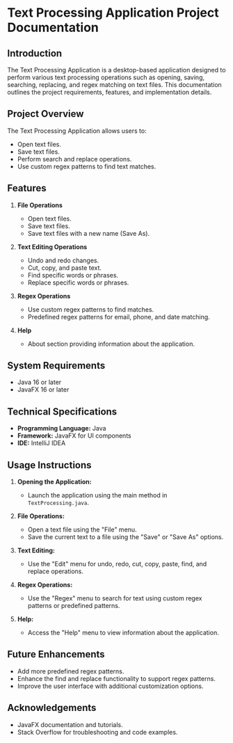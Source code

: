 # Text Processing Application Project Documentation


## Introduction

The Text Processing Application is a desktop-based application designed to perform various text processing operations such as opening, saving, searching, replacing, and regex matching on text files. This documentation outlines the project requirements, features, and implementation details.

## Project Overview

The Text Processing Application allows users to:
- Open text files.
- Save text files.
- Perform search and replace operations.
- Use custom regex patterns to find text matches.

## Features

1. **File Operations**
   - Open text files.
   - Save text files.
   - Save text files with a new name (Save As).
   
2. **Text Editing Operations**
   - Undo and redo changes.
   - Cut, copy, and paste text.
   - Find specific words or phrases.
   - Replace specific words or phrases.
   
3. **Regex Operations**
   - Use custom regex patterns to find matches.
   - Predefined regex patterns for email, phone, and date matching.
   
4. **Help**
   - About section providing information about the application.

## System Requirements

- Java 16 or later
- JavaFX 16 or later

## Technical Specifications

- **Programming Language:** Java
- **Framework:** JavaFX for UI components
- **IDE:** IntelliJ IDEA 

## Usage Instructions

1. **Opening the Application:**
   - Launch the application using the main method in `TextProcessing.java`.

2. **File Operations:**
   - Open a text file using the "File" menu.
   - Save the current text to a file using the "Save" or "Save As" options.

3. **Text Editing:**
   - Use the "Edit" menu for undo, redo, cut, copy, paste, find, and replace operations.

4. **Regex Operations:**
   - Use the "Regex" menu to search for text using custom regex patterns or predefined patterns.

5. **Help:**
   - Access the "Help" menu to view information about the application.

## Future Enhancements

- Add more predefined regex patterns.
- Enhance the find and replace functionality to support regex patterns.
- Improve the user interface with additional customization options.

## Acknowledgements

- JavaFX documentation and tutorials.
- Stack Overflow for troubleshooting and code examples.

